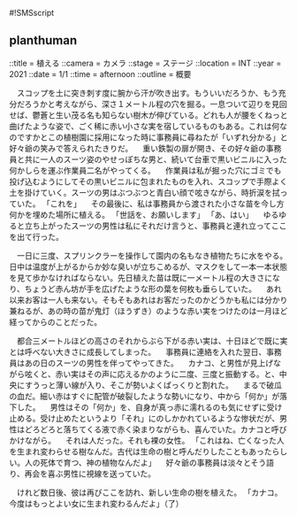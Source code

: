 #!SMSscript

## planthuman

::title = 植える
::camera = カメラ
::stage = ステージ
::location = INT
::year = 2021
::date = 1/1
::time = afternoon
::outline = 概要

　スコップを土に突き刺す度に腕から汗が吹き出す。もういいだろうか、もう充分だろうかと考えながら、深さ１メートル程の穴を掘る。一息ついて辺りを見回せば、鬱蒼と生い茂る名も知らない樹木が伸びている。どれも人が腰をくねっと曲げたような姿で、ごく稀に赤い小さな実を宿しているものもある。これは何なのですかとこの植樹園に採用になった時に事務員に尋ねたが「いずれ分かる」と好々爺の笑みで答えられたきりだ。
　重い鉄製の扉が開き、その好々爺の事務員と共に一人のスーツ姿のやせっぽちな男と、続いて台車で黒いビニルに入った何かしらを運ぶ作業員二名がやってくる。
　作業員は私が掘った穴にゴミでも投げ込むようにしてその黒いビニルに包まれたものを入れ、スコップで手際よく土を掛けていく。スーツの男はぶつぶつと青白い顔で呟きながら、時折涙を拭っていた。
「これを」
　その最後に、私は事務員から渡された小さな苗を今し方何かを埋めた場所に植える。
「世話を、お願いします」
「あ、はい」
　ゆるゆると立ち上がったスーツの男性は私にそれだけ言うと、事務員と連れ立ってここを出て行った。

　一日に三度、スプリンクラーを操作して園内の名もなき植物たちに水をやる。日中は温度が上がるからか妙な臭いが立ちこめるが、マスクをして一本一本状態を見て歩かなければならない。先日植えた苗は既に一メートル程の大きさになり、ちょうど赤ん坊が手を広げたような形の葉を何枚も垂らしていた。
　あれ以来お客は一人も来ない。そもそもあれはお客だったのかどうかも私には分かり兼ねるが、あの時の苗が鬼灯（ほうずき）のような赤い実をつけたのは一月ほど経ってからのことだった。

　都合三メートルほどの高さのそれからぶら下がる赤い実は、十日ほどで既に実とは呼べない大きさに成長してしまった。
　事務員に連絡を入れた翌日、事務員はあの日のスーツの男性を伴ってやってきた。
　カナコ、と男性が見上げながら呟くと、赤い実はその声に応えるかのように二度、三度と振動する。と、中央にすうっと薄い線が入り、そこが勢いよくぱっくりと割れた。
　まるで破瓜の血だ。細い赤はすぐに配管が破裂したような勢いになり、中から「何か」が落下した。
　男性はその「何か」を、自身が真っ赤に濡れるのも気にせずに受け止める。受け止めたというより「それ」にのしかかれているような惨状だが、男性はどろどろと落ちてくる液で赤く染まりながらも、喜んでいた。カナコと呼びかけながら。
　それは人だった。それも裸の女性。
「これはね、亡くなった人を生まれ変わらせる樹なんだ。古代は生命の樹と呼んだりしたこともあったらしい。人の死体で育つ、神の植物なんだよ」
　好々爺の事務員は淡々とそう語り、再会を喜ぶ男性に視線を送っていた。

　けれど数日後、彼は再びここを訪れ、新しい生命の樹を植えた。
「カナコ。今度はもっとよい女に生まれ変わるんだよ」（了）
